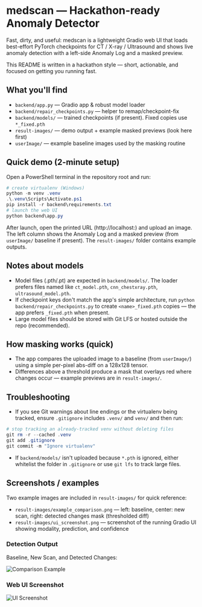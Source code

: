 # medscan — Hackathon-ready Anomaly Detector

Fast, dirty, and useful: medscan is a lightweight Gradio web UI that loads best-effort PyTorch checkpoints for CT / X-ray / Ultrasound and shows live anomaly detection with a left-side Anomaly Log and a masked preview.

This README is written in a hackathon style — short, actionable, and focused on getting you running fast.

## What you'll find
- `backend/app.py` — Gradio app & robust model loader
- `backend/repair_checkpoints.py` — helper to remap/checkpoint-fix
- `backend/models/` — trained checkpoints (if present). Fixed copies use `*_fixed.pth`
- `result-images/` — demo output + example masked previews (look here first)
- `userImage/` — example baseline images used by the masking routine

## Quick demo (2-minute setup)
Open a PowerShell terminal in the repository root and run:

```powershell
# create virtualenv (Windows)
python -m venv .venv
.\.venv\Scripts\Activate.ps1
pip install -r backend\requirements.txt
# launch the web UI
python backend\app.py
```

After launch, open the printed URL (http://localhost:<port>) and upload an image. The left column shows the Anomaly Log and a masked preview (from `userImage/` baseline if present). The `result-images/` folder contains example outputs.

## Notes about models
- Model files (.pth/.pt) are expected in `backend/models/`. The loader prefers files named like `ct_model.pth`, `cnn_chestxray.pth`, `ultrasound_model.pth`.
- If checkpoint keys don't match the app's simple architecture, run `python backend/repair_checkpoints.py` to create `<name>_fixed.pth` copies — the app prefers `_fixed.pth` when present.
- Large model files should be stored with Git LFS or hosted outside the repo (recommended).

## How masking works (quick)
- The app compares the uploaded image to a baseline (from `userImage/`) using a simple per-pixel abs-diff on a 128x128 tensor.
- Differences above a threshold produce a mask that overlays red where changes occur — example previews are in `result-images/`.

## Troubleshooting
- If you see Git warnings about line endings or the virtualenv being tracked, ensure `.gitignore` includes `.venv/` and `venv/` and then run:

```powershell
# stop tracking an already-tracked venv without deleting files
git rm -r --cached .venv
git add .gitignore
git commit -m "Ignore virtualenv"
```

- If `backend/models/` isn't uploaded because `*.pth` is ignored, either whitelist the folder in `.gitignore` or use `git lfs` to track large files.

## Screenshots / examples
Two example images are included in `result-images/` for quick reference:

- `result-images/example_comparison.png` — left: baseline, center: new scan, right: detected changes mask (thresholded diff)
- `result-images/ui_screenshot.png` — screenshot of the running Gradio UI showing modality, prediction, and confidence



### Detection Output
Baseline, New Scan, and Detected Changes:

![Comparison Example](result-images/example_comparison.png)

### Web UI Screenshot

![UI Screenshot](result-images/ui_screenshot.png)

